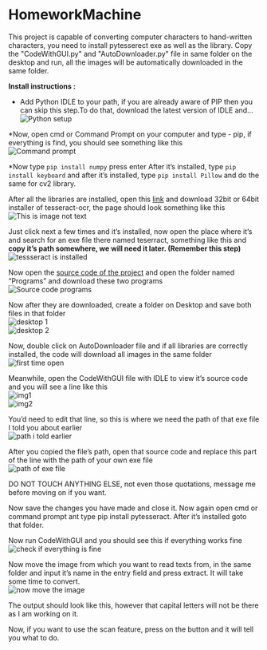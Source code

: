 # HomeworkMachine
This project is capable of converting computer characters to hand-written characters, you need to install pytesserect exe as well as the library.
Copy the "CodeWithGUI.py" and "AutoDownloader.py" file in same folder on the desktop and run, all the images will be automatically downloaded in the same folder.

**Install instructions :**

* Add Python IDLE to your path, if you are already aware of PIP then you can skip this   step.To do that, download the latest version of IDLE and…\
![Python setup](https://qphs.fs.quoracdn.net/main-qimg-00614a62293ad3dca4a92503ed4f5caa)

*Now, open cmd or Command Prompt on your computer and type - pip, if everything is find, you should see something like this\
![Command prompt](https://qphs.fs.quoracdn.net/main-qimg-aebda86ffaa2611323c3f61e9b2b87cf)

*Now type `pip install numpy` press enter
After it’s installed, type `pip install keyboard`
and after it’s installed, type `pip install Pillow`
and do the same for cv2 library.

After all the libraries are installed, open this [link](https://github.com/UB-Mannheim/tesseract/wiki)
and download 32bit or 64bit installer of tesseract-ocr, the page should look something like this\
![This is image not text](https://qphs.fs.quoracdn.net/main-qimg-c84fb522047f2d1b12f73e5d99ba50ba)

Just click next a few times and it’s installed, now open the place where it’s and search for an exe file there named teserract, something like this and **copy it’s path somewhere, we will need it later. (Remember this step)**\
![tessseract is installed](https://qphs.fs.quoracdn.net/main-qimg-baa69bf667ace72b4168ce2a4764bb8c)

Now open the [source code of the project](https://github.com/Ankit404butfound/HomeworkMachine)
and open the folder named “Programs” and download these two programs\
![Source code programs](https://qphs.fs.quoracdn.net/main-qimg-168da4e13e676f5ec2b02c622a23fe2a)

Now after they are downloaded, create a folder on Desktop and save both files in that folder\
![desktop 1](https://qphs.fs.quoracdn.net/main-qimg-c2c38726960f3c6da0811aee95b2861d)\
![desktop 2](https://qphs.fs.quoracdn.net/main-qimg-b37bbb223249b47ad994b7db2a900e6f)

Now, double click on AutoDownloader file and if all libraries are correctly installed, the code will download all images in the same folder\
![first time open](https://qphs.fs.quoracdn.net/main-qimg-772154e701e08706e1a3b3291070c7dd)

Meanwhile, open the CodeWithGUI file with IDLE to view it’s source code and you will see a line like this\
![img1](https://qphs.fs.quoracdn.net/main-qimg-437645103aa902c28cea753353a0c1de)\
![img2](https://qphs.fs.quoracdn.net/main-qimg-fa636461eef8e851406b3f4aadaa1a41)

You’d need to edit that line, so this is where we need the path of that exe file I told you about earlier\
![path i told earlier](https://qphs.fs.quoracdn.net/main-qimg-baa69bf667ace72b4168ce2a4764bb8c)

After you copied the file’s path, open that source code and replace this part of the line with the path of your own exe file\
![path of exe file](https://qphs.fs.quoracdn.net/main-qimg-8fb20c483fec85ac52549c6c4fd996de)

DO NOT TOUCH ANYTHING ELSE, not even those quotations, message me before moving on if you want.

Now save the changes you have made and close it. Now again open cmd or command prompt ant type pip install pytesseract. After it’s installed goto that folder.

Now run CodeWithGUI and you should see this if everything works fine\
![check if everything is fine](https://qphs.fs.quoracdn.net/main-qimg-56fdba17cd8d2a21683d448a708a0802)

Now move the image from which you want to read texts from, in the same folder and input it’s name in the entry field and press extract. It will take some time to convert.\
![now move the image](https://qphs.fs.quoracdn.net/main-qimg-b51643e3d8d6f02a875fb130d761a2b1)

The output should look like this, however that capital letters will not be there as I am working on it.

Now, if you want to use the scan feature, press on the button and it will tell you what to do.
